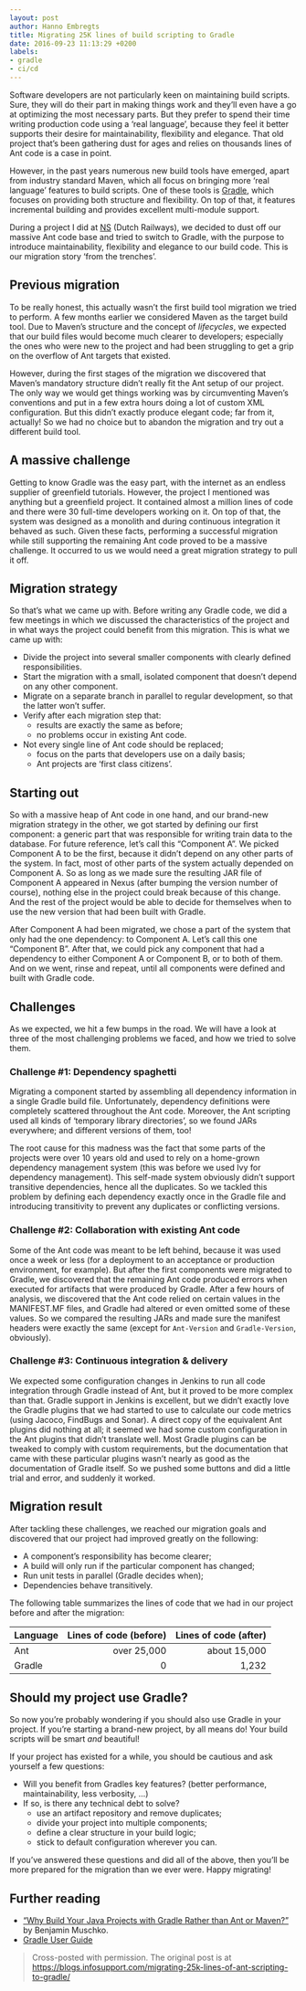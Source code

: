 ```yaml
---
layout: post
author: Hanno Embregts
title: Migrating 25K lines of build scripting to Gradle
date: 2016-09-23 11:13:29 +0200
labels: 
- gradle
- ci/cd
---
```


Software developers are not particularly keen on maintaining build scripts. Sure, they will do their part in making things work and they’ll even have a go at optimizing the most necessary parts. But they prefer to spend their time writing production code using a ‘real language’, because they feel it better supports their desire for maintainability, flexibility and elegance. That old project that’s been gathering dust for ages and relies on thousands lines of Ant code is a case in point.

However, in the past years numerous new build tools have emerged, apart from industry standard Maven, which all focus on bringing more ‘real language’ features to build scripts. One of these tools is [Gradle](https://www.gradle.org/), which focuses on providing both structure and flexibility. On top of that, it features incremental building and provides excellent multi-module support.

During a project I did at [NS](https://www.ns.nl/) (Dutch Railways), we decided to dust off our massive Ant code base and tried to switch to Gradle, with the purpose to introduce maintainability, flexibility and elegance to our build code. This is our migration story ‘from the trenches’.

## Previous migration

To be really honest, this actually wasn’t the first build tool migration we tried to perform. A few months earlier we considered Maven as the target build tool. Due to Maven’s structure and the concept of *lifecycles*, we expected that our build files would become much clearer to developers; especially the ones who were new to the project and had been struggling to get a grip on the overflow of Ant targets that existed.

However, during the first stages of the migration we discovered that Maven’s mandatory structure didn’t really fit the Ant setup of our project. The only way we would get things working was by circumventing Maven’s conventions and put in a few extra hours doing a lot of custom XML configuration. But this didn’t exactly produce elegant code; far from it, actually! So we had no choice but to abandon the migration and try out a different build tool.

## A massive challenge

Getting to know Gradle was the easy part, with the internet as an endless supplier of greenfield tutorials. However, the project I mentioned was anything but a greenfield project. It contained almost a million lines of code and there were 30 full-time developers working on it. On top of that, the system was designed as a monolith and during continuous integration it behaved as such. Given these facts, performing a successful migration while still supporting the remaining Ant code proved to be a massive challenge. It occurred to us we would need a great migration strategy to pull it off.

## Migration strategy

So that’s what we came up with. Before writing any Gradle code, we did a few meetings in which we discussed the characteristics of the project and in what ways the project could benefit from this migration. This is what we came up with:

* Divide the project into several smaller components with clearly defined responsibilities.
* Start the migration with a small, isolated component that doesn’t depend on any other component.
* Migrate on a separate branch in parallel to regular development, so that the latter won’t suffer.
* Verify after each migration step that:
  * results are exactly the same as before;
  * no problems occur in existing Ant code.
* Not every single line of Ant code should be replaced;
  * focus on the parts that developers use on a daily basis;
  * Ant projects are ‘first class citizens’.

## Starting out

So with a massive heap of Ant code in one hand, and our brand-new migration strategy in the other, we got started by defining our first component: a generic part that was responsible for writing train data to the database. For future reference, let’s call this “Component A”. We picked Component A to be the first, because it didn’t depend on any other parts of the system. In fact, most of other parts of the system actually depended on Component A. So as long as we made sure the resulting JAR file of Component A appeared in Nexus (after bumping the version number of course), nothing else in the project could break because of this change. And the rest of the project would be able to decide for themselves when to use the new version that had been built with Gradle.

After Component A had been migrated, we chose a part of the system that only had the one dependency: to Component A. Let’s call this one “Component B”. After that, we could pick any component that had a dependency to either Component A or Component B, or to both of them. And on we went, rinse and repeat, until all components were defined and built with Gradle code.

## Challenges

As we expected, we hit a few bumps in the road. We will have a look at three of the most challenging problems we faced, and how we tried to solve them.

### Challenge #1: Dependency spaghetti

Migrating a component started by assembling all dependency information in a single Gradle build file. Unfortunately, dependency definitions were completely scattered throughout the Ant code. Moreover, the Ant scripting used all kinds of ‘temporary library directories’, so we found JARs everywhere; and different versions of them, too!

The root cause for this madness was the fact that some parts of the projects were over 10 years old and used to rely on a home-grown dependency management system (this was before we used Ivy for dependency management). This self-made system obviously didn’t support transitive dependencies, hence all the duplicates. So we tackled this problem by defining each dependency exactly once in the Gradle file and introducing transitivity to prevent any duplicates or conflicting versions.

### Challenge #2: Collaboration with existing Ant code

Some of the Ant code was meant to be left behind, because it was used once a week or less (for a deployment to an acceptance or production environment, for example). But after the first components were migrated to Gradle, we discovered that the remaining Ant code produced errors when executed for artifacts that were produced by Gradle. After a few hours of analysis, we discovered that the Ant code relied on certain values in the MANIFEST.MF files, and Gradle had altered or even omitted some of these values. So we compared the resulting JARs and made sure the manifest headers were exactly the same (except for `Ant-Version` and `Gradle-Version`, obviously).

### Challenge #3: Continuous integration & delivery

We expected some configuration changes in Jenkins to run all code integration through Gradle instead of Ant, but it proved to be more complex than that. Gradle support in Jenkins is excellent, but we didn’t exactly love the Gradle plugins that we had started to use to calculate our code metrics (using Jacoco, FindBugs and Sonar). A direct copy of the equivalent Ant plugins did nothing at all; it seemed we had some custom configuration in the Ant plugins that didn’t translate well. Most Gradle plugins can be tweaked to comply with custom requirements, but the documentation that came with these particular plugins wasn’t nearly as good as the documentation of Gradle itself. So we pushed some buttons and did a little trial and error, and suddenly it worked.

## Migration result

After tackling these challenges, we reached our migration goals and discovered that our project had improved greatly on the following:

* A component’s responsibility has become clearer;
* A build will only run if the particular component has changed;
* Run unit tests in parallel (Gradle decides when);
* Dependencies behave transitively.

The following table summarizes the lines of code that we had in our project before and after the migration:

| Language | Lines of code (before) | Lines of code (after) |
|--------|--:|--:|
| Ant	 | over 25,000 | about 15,000 |
| Gradle | 0 | 1,232 |

## Should my project use Gradle? 

So now you’re probably wondering if you should also use Gradle in your project. If you’re starting a brand-new project, by all means do! Your build scripts will be smart *and* beautiful!

If your project has existed for a while, you should be cautious and ask yourself a few questions:

* Will you benefit from Gradles key features? (better performance, maintainability, less verbosity, …)
* If so, is there any technical debt to solve?
    * use an artifact repository and remove duplicates;
    * divide your project into multiple components;
    * define a clear structure in your build logic;
    * stick to default configuration wherever you can.

If you’ve answered these questions and did all of the above, then you’ll be more prepared for the migration than we ever were. Happy migrating!

## Further reading

* [“Why Build Your Java Projects with Gradle Rather than Ant or Maven?”](http://www.drdobbs.com/jvm/why-build-your-java-projects-with-gradle/240168608) by Benjamin Muschko.
* [Gradle User Guide](https://docs.gradle.org/current/userguide/userguide.html)

> Cross-posted with permission. The original post is at <https://blogs.infosupport.com/migrating-25k-lines-of-ant-scripting-to-gradle/>